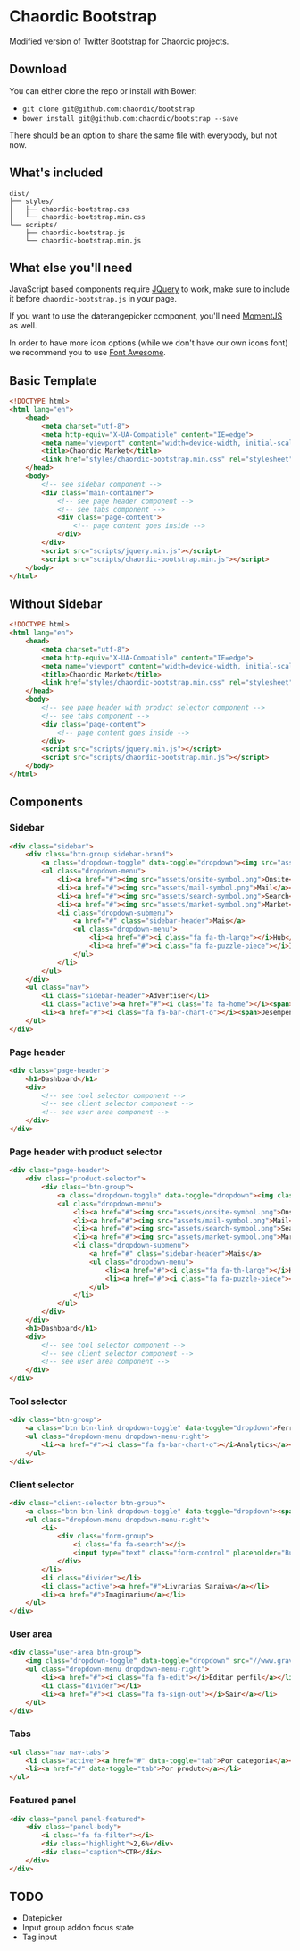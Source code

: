 Chaordic Bootstrap
=========

Modified version of Twitter Bootstrap for Chaordic projects.

Download
--------

You can either clone the repo or install with Bower:

-   `git clone git@github.com:chaordic/bootstrap`
-   `bower install git@github.com:chaordic/bootstrap --save`

There should be an option to share the same file with everybody, but not now.

What's included
---------------

```
dist/
├── styles/
│   ├── chaordic-bootstrap.css
│   └── chaordic-bootstrap.min.css
└── scripts/
    ├── chaordic-bootstrap.js
    └── chaordic-bootstrap.min.js
```

What else you'll need
---------------------

JavaScript based components require [JQuery](http://jquery.com/) to work, make sure to include it before `chaordic-bootstrap.js` in your page.

If you want to use the daterangepicker component, you'll need [MomentJS](http://momentjs.com/) as well.

In order to have more icon options (while we don't have our own icons font) we recommend you to use [Font Awesome](http://fontawesome.io/).

Basic Template
--------------

```html
<!DOCTYPE html>
<html lang="en">
    <head>
        <meta charset="utf-8">
        <meta http-equiv="X-UA-Compatible" content="IE=edge">
        <meta name="viewport" content="width=device-width, initial-scale=1">
        <title>Chaordic Market</title>
        <link href="styles/chaordic-bootstrap.min.css" rel="stylesheet">
    </head>
    <body>
        <!-- see sidebar component -->
        <div class="main-container">
            <!-- see page header component -->
            <!-- see tabs component -->
            <div class="page-content">
                <!-- page content goes inside -->
            </div>
        </div>
        <script src="scripts/jquery.min.js"></script>
        <script src="scripts/chaordic-bootstrap.min.js"></script>
    </body>
</html>
```

Without Sidebar
---------------

```html
<!DOCTYPE html>
<html lang="en">
    <head>
        <meta charset="utf-8">
        <meta http-equiv="X-UA-Compatible" content="IE=edge">
        <meta name="viewport" content="width=device-width, initial-scale=1">
        <title>Chaordic Market</title>
        <link href="styles/chaordic-bootstrap.min.css" rel="stylesheet">
    </head>
    <body>
        <!-- see page header with product selector component -->
        <!-- see tabs component -->
        <div class="page-content">
            <!-- page content goes inside -->
        </div>
        <script src="scripts/jquery.min.js"></script>
        <script src="scripts/chaordic-bootstrap.min.js"></script>
    </body>
</html>
```

Components
----------

### Sidebar

```html
<div class="sidebar">
    <div class="btn-group sidebar-brand">
        <a class="dropdown-toggle" data-toggle="dropdown"><img src="assets/logo-product.png" alt="Market"><i class="fa fa-angle-down"></i></a>
        <ul class="dropdown-menu">
            <li><a href="#"><img src="assets/onsite-symbol.png">Onsite</a></li>
            <li><a href="#"><img src="assets/mail-symbol.png">Mail</a></li>
            <li><a href="#"><img src="assets/search-symbol.png">Search</a></li>
            <li><a href="#"><img src="assets/market-symbol.png">Market</a></li>
            <li class="dropdown-submenu">
                <a href="#" class="sidebar-header">Mais</a>
                <ul class="dropdown-menu">
                    <li><a href="#"><i class="fa fa-th-large"></i>Hub</a></li>
                    <li><a href="#"><i class="fa fa-puzzle-piece"></i>Integração</a></li>
                </ul>
            </li>
        </ul>
    </div>
    <ul class="nav">
        <li class="sidebar-header">Advertiser</li>
        <li class="active"><a href="#"><i class="fa fa-home"></i><span>Dashboard</span></a></li>
        <li><a href="#"><i class="fa fa-bar-chart-o"></i><span>Desempenho</span></a></li>
    </ul>
</div>
```

### Page header

```html
<div class="page-header">
    <h1>Dashboard</h1>
    <div>
        <!-- see tool selector component -->
        <!-- see client selector component -->
        <!-- see user area component -->
    </div>
</div>
```

### Page header with product selector

```html
<div class="page-header">
    <div class="product-selector">
        <div class="btn-group">
            <a class="dropdown-toggle" data-toggle="dropdown"><img class="closed-logo" src="assets/logo-chaordic-closed.png" alt="Market"><img class="open-logo" src="assets/logo-chaordic-open.png" alt="Market"><i class="fa fa-angle-down"></i></a>
            <ul class="dropdown-menu">
                <li><a href="#"><img src="assets/onsite-symbol.png">Onsite</a></li>
                <li><a href="#"><img src="assets/mail-symbol.png">Mail</a></li>
                <li><a href="#"><img src="assets/search-symbol.png">Search</a></li>
                <li><a href="#"><img src="assets/market-symbol.png">Market</a></li>
                <li class="dropdown-submenu">
                    <a href="#" class="sidebar-header">Mais</a>
                    <ul class="dropdown-menu">
                        <li><a href="#"><i class="fa fa-th-large"></i>Hub</a></li>
                        <li><a href="#"><i class="fa fa-puzzle-piece"></i>Integração</a></li>
                    </ul>
                </li>
            </ul>
        </div>
    </div>
    <h1>Dashboard</h1>
    <div>
        <!-- see tool selector component -->
        <!-- see client selector component -->
        <!-- see user area component -->
    </div>
</div>
```

### Tool selector
```html
<div class="btn-group">
    <a class="btn btn-link dropdown-toggle" data-toggle="dropdown">Ferramentas <i class="fa fa-angle-down"></i></a>
    <ul class="dropdown-menu dropdown-menu-right">
        <li><a href="#"><i class="fa fa-bar-chart-o"></i>Analytics</a></li>
    </ul>
</div>
```

### Client selector

```html
<div class="client-selector btn-group">
    <a class="btn btn-link dropdown-toggle" data-toggle="dropdown"><span id="selectedClientName">Livrarias Saraiva</span> <i class="fa fa-angle-down"></i></a>
    <ul class="dropdown-menu dropdown-menu-right">
        <li>
            <div class="form-group">
                <i class="fa fa-search"></i>
                <input type="text" class="form-control" placeholder="Busca">
            </div>
        </li>
        <li class="divider"></li>
        <li class="active"><a href="#">Livrarias Saraiva</a></li>
        <li><a href="#">Imaginarium</a></li>
    </ul>
</div>
```

### User area

```html
<div class="user-area btn-group">
    <img class="dropdown-toggle" data-toggle="dropdown" src="//www.gravatar.com/avatar/c7790195a496a869aad0103fe338658f?s=32" alt="Guilherme Pacheco">
    <ul class="dropdown-menu dropdown-menu-right">
        <li><a href="#"><i class="fa fa-edit"></i>Editar perfil</a></li>
        <li class="divider"></li>
        <li><a href="#"><i class="fa fa-sign-out"></i>Sair</a></li>
    </ul>
</div>
```

### Tabs

```html
<ul class="nav nav-tabs">
    <li class="active"><a href="#" data-toggle="tab">Por categoria</a></li>
    <li><a href="#" data-toggle="tab">Por produto</a></li>
</ul>
```

### Featured panel

```html
<div class="panel panel-featured">
    <div class="panel-body">
        <i class="fa fa-filter"></i>
        <div class="highlight">2,6%</div>
        <div class="caption">CTR</div>
    </div>
</div>
```

## TODO

- Datepicker
- Input group addon focus state
- Tag input
